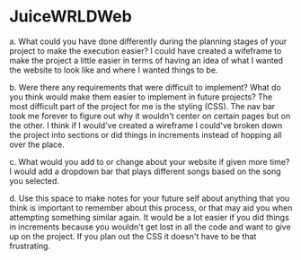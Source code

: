 # JuiceWRLDWeb

a. What could you have done differently during the planning stages of your project to make the execution easier?
I could have created a wifeframe to make the project a little easier in terms of having an idea of what I wanted the website to look like and where I wanted things to be. 

b. Were there any requirements that were difficult to implement? What do you think would make them easier to implement in future projects?
The most difficult part of the project for me is the styling (CSS). The nav bar took me forever to figure out why it wouldn't center on certain pages but on the other. I think if I would've 
created a wireframe I could've broken down the project into sections or did things in increments instead of hopping all over the place. 

c. What would you add to or change about your website if given more time?
I would add a dropdown bar that plays different songs based on the song you selected. 

d. Use this space to make notes for your future self about anything that you think is important to remember about this process, or that may aid you when attempting something similar again.
It would be a lot easier if you did things in increments because you wouldn't get lost in all the code and want to give up on the project. If you plan out the CSS it doesn't have to be that frustrating. 
